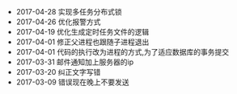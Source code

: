 * 2017-04-28 实现多任务分布式锁
* 2017-04-26 优化报警方式
* 2017-04-19 优化生成定时任务文件的逻辑
* 2017-04-01 修正父进程也跟随子进程退出
* 2017-04-01 代码的执行改为进程的方式,为了适应数据库的事务提交
* 2017-03-31 邮件通知加上服务器的ip
* 2017-03-20 纠正文字写错
* 2017-03-09 错误现在晚上不要发送
